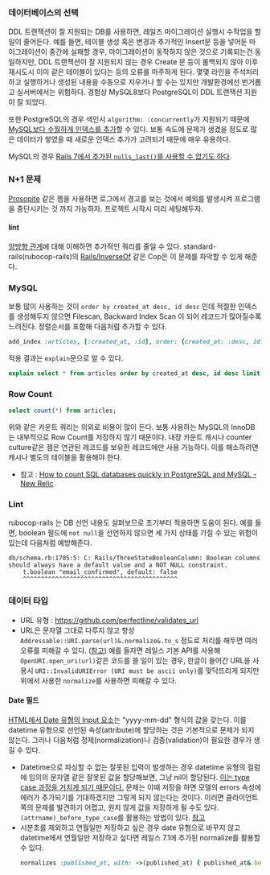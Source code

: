 ### 데이터베이스의 선택

DDL 트랜잭션이 잘 지원되는 DB를 사용하면, 레일즈 마이그레이션 실행시 수작업을 할 일이 줄어든다. 예를 들면, 테이블 생성 혹은 변경과 추가적인 Insert문 등을 넣어둔 마이그레이션이 중간에 실패할 경우, 마이그레이션이 동작하지 않은 것으로 기록되는건 동일하지만, DDL 트랜잭션이 잘 지원되지 않는 경우 Create 문 등이 롤백되지 않아 이후 재시도시 이미 같은 테이블이 있다는 등의 오류를 마주하게 된다. 몇몇 라인을 주석처리하고 실행하거나 생성된 내용을 수동으로 지우거나 할 수는 있지만 개발환경에선 번거롭고 실서버에서는 위험하다. 경험상 MySQL8보다 PostgreSQL이 DDL 트랜잭션 지원이 잘 되었다.

또한 PostgreSQL의 경우 색인시 `algorithm: :concurrently`가 지원되기 때문에 [MySQL보다 수월하게 인덱스를 추가](https://stackoverflow.com/a/70858410)할 수 있다. 보통 속도에 문제가 생겼을 정도로 많은 데이터가 쌓였을 때 새로운 인덱스 추가가 고려되기 때문에 매우 유용하다.

MySQL의 경우 [Rails 7에서 추가된 `nulls_last()`를 사용할 수 없기도 하다](https://blog.saeloun.com/2021/10/12/support-nulls_first-for-all-databases/).

### N+1 문제

[Prosopite](https://github.com/charkost/prosopite) 같은 젬을 사용하면 로그에서 경고를 보는 것에서 예외를 발생시켜 프로그램을 중단시키는 것 까지 가능하자. 프로젝트 시작시 미리 세팅해두자.

#### lint

[양방향 관계](https://guides.rubyonrails.org/association_basics.html#bi-directional-associations)에 대해 이해하면 추가적인 쿼리를 줄일 수 있다. standard-rails(rubocop-rails)의 [Rails/InverseOf](https://www.rubydoc.info/gems/rubocop/0.61.1/RuboCop/Cop/Rails/InverseOf) 같은 Cop은 이 문제를 파악할 수 있게 해준다.

### MySQL

보통 많이 사용하는 것이 `order by created_at desc, id desc` 인데 적절한 인덱스를 생성해두지 않으면 Filescan, Backward Index Scan 이 되어 레코드가 많아질수록 느려진다. 정렬순서를 포함해 다음처럼 추가할 수 있다.

```ruby
add_index :articles, [:created_at, :id], order: {created_at: :desc, id: :desc}, comment: "최근글 조회"
```

적용 결과는 `explain`문으로 알 수 있다.

```sql
explain select * from articles order by created_at desc, id desc limit 25; --limit 절이 없으면 인덱스를 활용하지 않는다.
```

### Row Count

```sql
select count(*) from articles;
```

위와 같은 카운트 쿼리는 의외로 비용이 많이 든다. 보통 사용하는 MySQL의 InnoDB는 내부적으로 Row Count를 저장하지 않기 때문이다. 내장 카운트 캐시나 counter culture같은 젬은 연관된 레코드를 보유한 레코드에만 사용 가능하다. 이를 해소하려면 캐시나 별도의 테이블을 활용해야 한다.

* 참고 : [How to count SQL databases quickly in PostgreSQL and MySQL - New Relic](https://newrelic.com/blog/how-to-relic/fast-counting-in-postgresql-and-mysql)

### Lint

rubocop-rails 는 DB 선언 내용도 살펴보므로 초기부터 적용하면 도움이 된다. 예를 들면, boolean 필드에 `not null`을 선언하지 않으면 세 가지 상태를 가질 수 있는 위험이 있는데 다음처럼 예방해준다.

```
db/schema.rb:1705:5: C: Rails/ThreeStateBooleanColumn: Boolean columns should always have a default value and a NOT NULL constraint.
    t.boolean "email_confirmed", default: false
    ^^^^^^^^^^^^^^^^^^^^^^^^^^^^^^^^^^^^^^^^^^^
```

### 데이터 타입

* URL 유형 : https://github.com/perfectline/validates_url
* URL은 문자열 그대로 다루지 않고 항상 `Addressable::URI.parse(url)&.normalize&.to_s` 정도로 처리를 해두면 여러 오류를 피해갈 수 있다. ([참고](https://github.com/sporkmonger/addressable?tab=readme-ov-file#example-usage)) 예를 들자면 레일스 기본 API를 사용해 `OpenURI.open_uri(url)`같은 코드를 쓸 일이 있는 경우, 한글이 들어간 URL을 사용시 `URI::InvalidURIError (URI must be ascii only)`를 맞닥뜨리게 되지만 위에서 사용한 `normalize`를 사용하면 피해갈 수 있다.

#### Date 필드

[HTML에서 Date 유형의 Input 요소](https://developer.mozilla.org/en-US/docs/Web/HTML/Element/input/date)는 "yyyy-mm-dd" 형식의 값을 갖는다. 이를 datetime 유형으로 선언된 속성(attribute)에 할당하는 것은 기본적으로 문제가 되지 않는다. 그러나 다음처럼 정제(normalization)나 검증(validation)이 필요한 경우가 생길 수 있다.

 * Datetime으로 파싱할 수 없는 잘못된 입력이 발생하는 경우
   datetime 유형의 컬럼에 임의의 문자열 같은 잘못된 값을 할당해보면, 그냥 nil이 할당된다. [이는 type case 과정을 거치게 되기 때문이다.](https://api.rubyonrails.org/v7.1.3.1/classes/ActiveRecord/Base.html#class-ActiveRecord::Base-label-Accessing+attributes+before+they+have+been+typecasted) 문제는 이때 저장을 하면 모델의 errors 속성에 에러가 추가되기를 기대하겠지만 그렇게 되지 않는다는 것이다. 이러면 클라이언트쪽의 문제를 발견하기 어렵고, 원치 않게 값을 저장하게 될 수도 있다.
   `(attrname)_before_type_case`를 활용하는 방법이 있다. [참고](https://stackoverflow.com/questions/1370926/rails-built-in-datetime-validation)
 * 시분초를 제외하고 연월일만 저장하고 싶은 경우
   date 유형으로 바꾸지 않고 datetime에서 연월일만 저장하고 싶다면 레일스 7.1에 추가된 normalize를 활용할 수 있다.
   ```ruby
   normalizes :published_at, with: ->(published_at) { published_at&.beginning_of_day }
   ```
